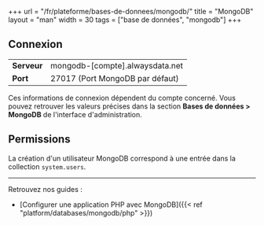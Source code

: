 +++
url = "/fr/plateforme/bases-de-donnees/mongodb/"
title = "MongoDB"
layout = "man"
width = 30
tags = ["base de données", "mongodb"]
+++

## Connexion

|                   |                                 |
|-------------------|---------------------------------|
| **Serveur**       | mongodb-[compte].alwaysdata.net |
| **Port**          | 27017 (Port MongoDB par défaut) |

Ces informations de connexion dépendent du compte concerné. Vous pouvez retrouver les valeurs précises dans la section **Bases de données > MongoDB** de l'interface d'administration.

## Permissions

La création d'un utilisateur MongoDB correspond à une entrée dans la collection `system.users`.

---

Retrouvez nos guides :

- [Configurer une application PHP avec MongoDB]({{< ref "platform/databases/mongodb/php" >}})
